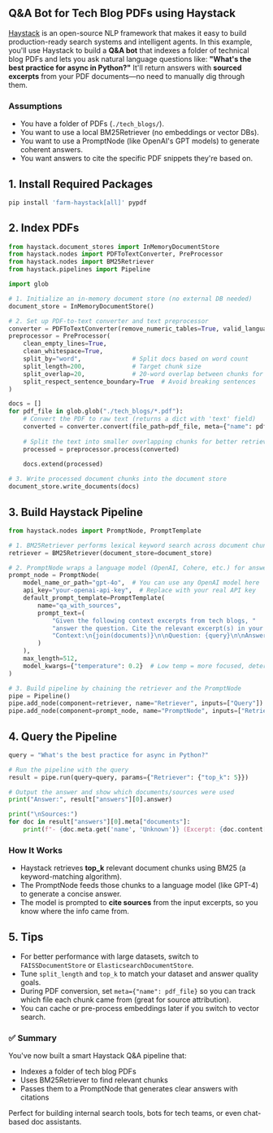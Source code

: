 ## Q\&A Bot for Tech Blog PDFs using Haystack

[Haystack](https://haystack.deepset.ai/) is an open-source NLP framework that makes it easy to build production-ready search systems and intelligent agents. In this example, you'll use Haystack to build a **Q\&A bot** that indexes a folder of technical blog PDFs and lets you ask natural language questions like:
**"What's the best practice for async in Python?"**
It'll return answers with **sourced excerpts** from your PDF documents—no need to manually dig through them.

### Assumptions

* You have a folder of PDFs (`./tech_blogs/`).
* You want to use a local BM25Retriever (no embeddings or vector DBs).
* You want to use a PromptNode (like OpenAI's GPT models) to generate coherent answers.
* You want answers to cite the specific PDF snippets they're based on.

## 1. Install Required Packages

```bash
pip install 'farm-haystack[all]' pypdf
```

## 2. Index PDFs

```python
from haystack.document_stores import InMemoryDocumentStore
from haystack.nodes import PDFToTextConverter, PreProcessor
from haystack.nodes import BM25Retriever
from haystack.pipelines import Pipeline

import glob

# 1. Initialize an in-memory document store (no external DB needed)
document_store = InMemoryDocumentStore()

# 2. Set up PDF-to-text converter and text preprocessor
converter = PDFToTextConverter(remove_numeric_tables=True, valid_languages=["en"])
preprocessor = PreProcessor(
    clean_empty_lines=True,
    clean_whitespace=True,
    split_by="word",              # Split docs based on word count
    split_length=200,             # Target chunk size
    split_overlap=20,             # 20-word overlap between chunks for context continuity
    split_respect_sentence_boundary=True  # Avoid breaking sentences
)

docs = []
for pdf_file in glob.glob("./tech_blogs/*.pdf"):
    # Convert the PDF to raw text (returns a dict with 'text' field)
    converted = converter.convert(file_path=pdf_file, meta={"name": pdf_file})
    
    # Split the text into smaller overlapping chunks for better retrieval
    processed = preprocessor.process(converted)
    
    docs.extend(processed)

# 3. Write processed document chunks into the document store
document_store.write_documents(docs)
```

## 3. Build Haystack Pipeline

```python
from haystack.nodes import PromptNode, PromptTemplate

# 1. BM25Retriever performs lexical keyword search across document chunks
retriever = BM25Retriever(document_store=document_store)

# 2. PromptNode wraps a language model (OpenAI, Cohere, etc.) for answer generation
prompt_node = PromptNode(
    model_name_or_path="gpt-4o",  # You can use any OpenAI model here
    api_key="your-openai-api-key",  # Replace with your real API key
    default_prompt_template=PromptTemplate(
        name="qa_with_sources",
        prompt_text=(
            "Given the following context excerpts from tech blogs, "
            "answer the question. Cite the relevant excerpt(s) in your answer.\n\n"
            "Context:\n{join(documents)}\n\nQuestion: {query}\n\nAnswer:"
        )
    ),
    max_length=512,
    model_kwargs={"temperature": 0.2}  # Low temp = more focused, deterministic answers
)

# 3. Build pipeline by chaining the retriever and the PromptNode
pipe = Pipeline()
pipe.add_node(component=retriever, name="Retriever", inputs=["Query"])
pipe.add_node(component=prompt_node, name="PromptNode", inputs=["Retriever"])
```

## 4. Query the Pipeline

```python
query = "What's the best practice for async in Python?"

# Run the pipeline with the query
result = pipe.run(query=query, params={"Retriever": {"top_k": 5}})

# Output the answer and show which documents/sources were used
print("Answer:", result["answers"][0].answer)

print("\nSources:")
for doc in result["answers"][0].meta["documents"]:
    print(f"- {doc.meta.get('name', 'Unknown')} (Excerpt: {doc.content[:200]}...)")
```

### How It Works

* Haystack retrieves **top\_k** relevant document chunks using BM25 (a keyword-matching algorithm).
* The PromptNode feeds those chunks to a language model (like GPT-4) to generate a concise answer.
* The model is prompted to **cite sources** from the input excerpts, so you know where the info came from.

## 5. Tips

* For better performance with large datasets, switch to `FAISSDocumentStore` or `ElasticsearchDocumentStore`.
* Tune `split_length` and `top_k` to match your dataset and answer quality goals.
* During PDF conversion, set `meta={"name": pdf_file}` so you can track which file each chunk came from (great for source attribution).
* You can cache or pre-process embeddings later if you switch to vector search.

### ✅ Summary

You've now built a smart Haystack Q\&A pipeline that:

* Indexes a folder of tech blog PDFs
* Uses BM25Retriever to find relevant chunks
* Passes them to a PromptNode that generates clear answers with citations

Perfect for building internal search tools, bots for tech teams, or even chat-based doc assistants.

<br>
